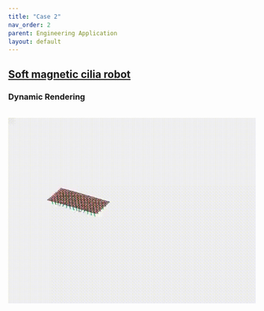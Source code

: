 ```yaml
---
title: "Case 2"
nav_order: 2
parent: Engineering Application
layout: default
---
```


## [Soft magnetic cilia robot](https://github.com/weicheng-huang-mechanics/DDG_Tutorial/tree/main/soft_robot/case_1)



### Dynamic Rendering
<br/><img src='../assets/videos/application_2.gif' width="600">
